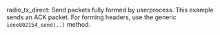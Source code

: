 radio_tx_direct: Send packets fully formed by userprocess. This example sends an ACK packet. For forming headers, use the generic `ieee802154_send(..)` method. 